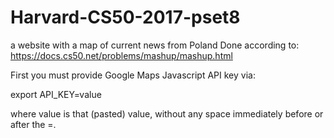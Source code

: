 # Harvard-CS50-2017-pset8
a website with a map of current news from Poland
Done according to: https://docs.cs50.net/problems/mashup/mashup.html

First you must provide Google Maps Javascript API key via:

export API_KEY=value

where value is that (pasted) value, without any space immediately before or after the =.
